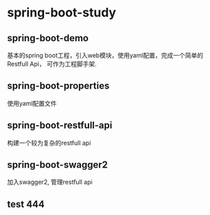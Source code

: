 # spring-boot-study

## spring-boot-demo
基本的spring boot工程，引入web模块，使用yaml配置，完成一个简单的Restfull Api， 可作为工程脚手架.

## spring-boot-properties
使用yaml配置文件

## spring-boot-restfull-api
构建一个较为复杂的restfull api

## spring-boot-swagger2
加入swagger2, 管理restfull api

## test 444
